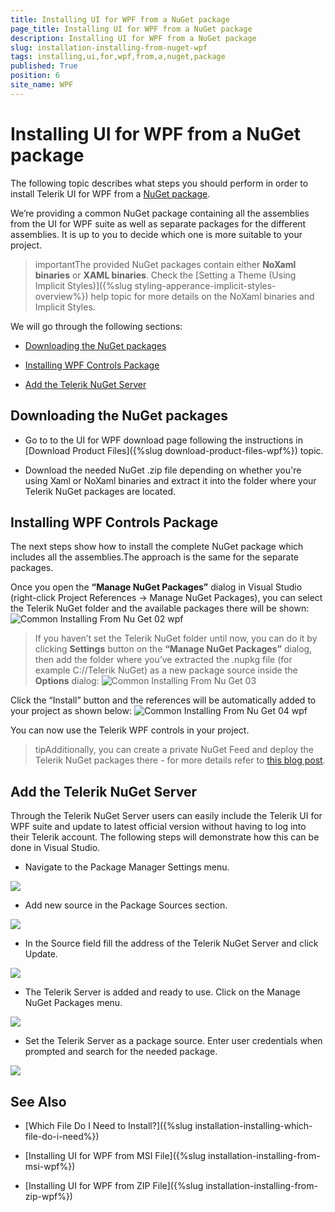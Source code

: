 ```yaml
---
title: Installing UI for WPF from a NuGet package
page_title: Installing UI for WPF from a NuGet package
description: Installing UI for WPF from a NuGet package
slug: installation-installing-from-nuget-wpf
tags: installing,ui,for,wpf,from,a,nuget,package
published: True
position: 6
site_name: WPF
---
```


# Installing UI for WPF from a NuGet package

The following topic describes what steps you should perform in order to install Telerik UI for WPF from a [NuGet package](http://www.nuget.org/).
      
We’re providing a common NuGet package containing all the assemblies from the UI for WPF suite as well as separate packages for the different assemblies. It is up to you to decide which one is more suitable to your project. 

>importantThe provided NuGet packages contain either __NoXaml binaries__ or __XAML binaries__. Check the [Setting a Theme (Using  Implicit Styles)]({%slug styling-apperance-implicit-styles-overview%}) help topic for more details on the NoXaml binaries and Implicit Styles.
        
We will go through the following sections: 

* [Downloading the NuGet packages](#downloading-the-nuget-packages)

* [Installing WPF Controls Package](#installing-wpf-controls-package)

* [Add the Telerik NuGet Server](#add-the-telerik-nuget-server)

## Downloading the NuGet packages

* Go to to the UI for WPF download page following the instructions in [Download Product Files]({%slug download-product-files-wpf%}) topic.

* Download the needed NuGet .zip file depending on whether you're using Xaml or NoXaml binaries and extract it into the folder where your Telerik NuGet packages are located.

## Installing WPF Controls Package
      
The next steps show how to install the complete NuGet package which includes all the assemblies.The approach is the same for the separate packages. 

Once you open the __“Manage NuGet Packages”__ dialog in Visual Studio (right-click Project References -> Manage NuGet Packages), you can select the Telerik NuGet folder and the available packages there will be shown:
![Common Installing From Nu Get 02 wpf](images/Common_InstallingFromNuGet_02_wpf.png)

>If you haven’t set the Telerik NuGet folder until now, you can do it by clicking __Settings__ button on the __“Manage NuGet Packages”__ dialog, then add the folder where you’ve extracted the .nupkg file (for example C://Telerik NuGet) as a new package source inside the __Options__ dialog:
>![Common Installing From Nu Get 03](images/Common_InstallingFromNuGet_03.png)

Click the “Install” button and the references will be automatically added to your project as shown below:
![Common Installing From Nu Get 04 wpf](images/Common_InstallingFromNuGet_04_wpf.png)

You can now use the Telerik WPF controls in your project. 

>tipAdditionally, you can create a private NuGet Feed and deploy the Telerik NuGet packages there - for more details refer to [this blog post](http://blogs.telerik.com/careypayette/posts/13-03-11/power-your-projects-with-telerik---now-with-the-convenience-of-nuget).
          
## Add the Telerik NuGet Server

Through the Telerik NuGet Server users can easily include the Telerik UI for WPF suite and update to latest official version without having to log into their Telerik account. The following steps will demonstrate how this can be done in Visual Studio.

*  Navigate to the Package Manager Settings menu.

![](images/Common_InstallingFromNuGet_05_wpf.png)

* Add new source in the Package Sources section.

![](images/Common_InstallingFromNuGet_06_wpf.png)

* In the Source field fill the address of the Telerik NuGet Server and click Update.

![](images/Common_InstallingFromNuGet_07_wpf.png)

* The Telerik Server is added and ready to use. Click on the Manage NuGet Packages menu.

![](images/Common_InstallingFromNuGet_08_wpf.png)

* Set the Telerik Server as a package source. Enter user credentials when prompted and search for the needed package.

![](images/Common_InstallingFromNuGet_09_wpf.png)

          
## See Also

 * [Which File Do I Need to Install?]({%slug installation-installing-which-file-do-i-need%})

 * [Installing UI for WPF from MSI File]({%slug installation-installing-from-msi-wpf%})

 * [Installing UI for WPF from ZIP File]({%slug installation-installing-from-zip-wpf%})
